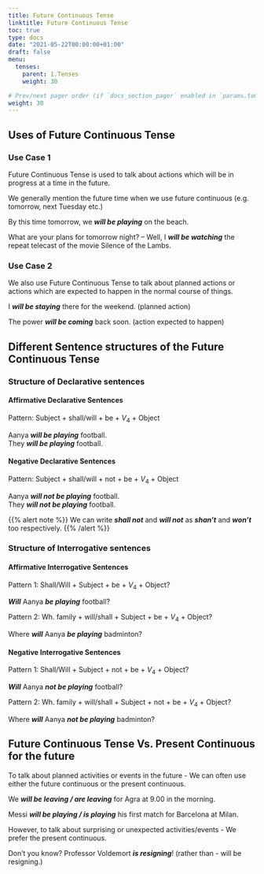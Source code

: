 ```yaml
---
title: Future Continuous Tense      
linktitle: Future Continuous Tense     
toc: true
type: docs
date: "2021-05-22T00:00:00+01:00"
draft: false
menu:
  tenses:
    parent: 1.Tenses
    weight: 30

# Prev/next pager order (if `docs_section_pager` enabled in `params.toml`)
weight: 30
---
```


## Uses of Future Continuous Tense  

### Use Case 1

Future Continuous Tense is used to talk about actions which will be in progress at a time in the future. 

We generally mention the future time when we use future continuous (e.g. tomorrow, next Tuesday etc.)

By this time tomorrow, we ***will be playing*** on the beach.  

What are your plans for tomorrow night? – Well, I ***will be watching*** the repeat telecast of the movie Silence of the Lambs. 

### Use Case 2

We also use Future Continuous Tense to talk about planned actions or actions which are expected to happen in the normal course of things. 

I ***will be staying*** there for the weekend.  (planned action)

The power ***will be coming*** back soon. (action expected to happen)


## Different Sentence structures of the Future Continuous Tense

### Structure of Declarative sentences

#### Affirmative Declarative Sentences

Pattern: Subject + shall/will + be + $V_4$ + Object

Aanya ***will be playing*** football. <br>
They ***will be playing*** football.
 
#### Negative Declarative Sentences

Pattern: Subject + shall/will + not + be + $V_4$ + Object

Aanya ***will not be playing*** football. <br>
They ***will not be playing*** football.

{{% alert note %}}
We can write ***shall not*** and ***will not*** as ***shan’t*** and ***won’t*** too respectively.
{{% /alert %}}

### Structure of Interrogative sentences

#### Affirmative Interrogative Sentences

Pattern 1: Shall/Will + Subject + be + $V_4$ + Object?

***Will*** Aanya ***be playing*** football?

Pattern 2: Wh. family + will/shall + Subject + be + $V_4$ + Object?

Where ***will*** Aanya ***be playing*** badminton?   

#### Negative Interrogative Sentences

Pattern 1: Shall/Will + Subject + not + be + $V_4$ + Object?

***Will*** Aanya ***not be playing*** football?

Pattern 2: Wh. family + will/shall + Subject + not + be + $V_4$ + Object?

Where ***will*** Aanya ***not be playing*** badminton?   


## Future Continuous Tense Vs. Present Continuous for the future

To talk about planned activities or events in the future - We can often use either the future continuous or the present continuous.

We ***will be leaving / are leaving*** for Agra at 9.00 in the morning.

Messi ***will be playing / is playing*** his first match for Barcelona at Milan.

However, to talk about surprising or unexpected activities/events - We prefer the present continuous.

Don’t you know? Professor Voldemort ***is resigning***! (rather than - will be resigning.)

